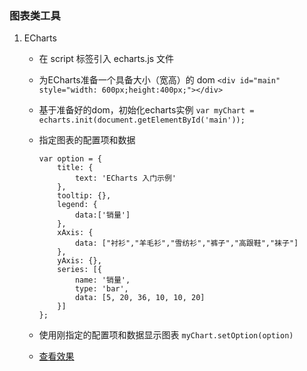 ### 图表类工具
1. ECharts
    - 在 script 标签引入 echarts.js 文件
    - 为ECharts准备一个具备大小（宽高）的 dom `<div id="main" style="width: 600px;height:400px;"></div>`
    - 基于准备好的dom，初始化echarts实例 `var myChart = echarts.init(document.getElementById('main'));`
    - 指定图表的配置项和数据
    
        ```
        var option = {
            title: {
                text: 'ECharts 入门示例'
            },
            tooltip: {},
            legend: {
                data:['销量']
            },
            xAxis: {
                data: ["衬衫","羊毛衫","雪纺衫","裤子","高跟鞋","袜子"]
            },
            yAxis: {},
            series: [{
                name: '销量',
                type: 'bar',
                data: [5, 20, 36, 10, 10, 20]
            }]
        };
        ```
    - 使用刚指定的配置项和数据显示图表 `myChart.setOption(option)`
    - [查看效果](http://www.echartsjs.com/gallery/editor.html?c=doc-example/getting-started)


